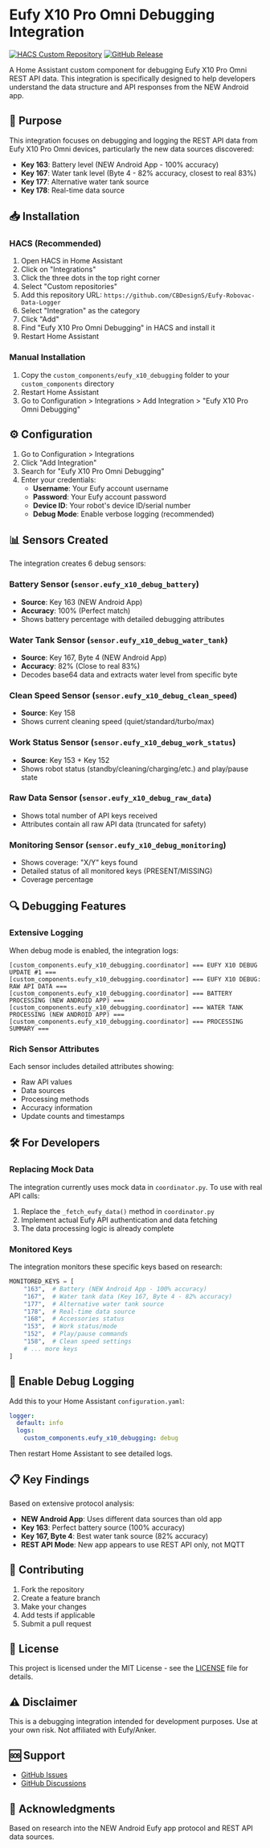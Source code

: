 # Eufy X10 Pro Omni Debugging Integration

[![HACS Custom Repository](https://img.shields.io/badge/HACS-Custom-orange.svg)](https://github.com/CBDesignS/Eufy-Robovac-Data-Logger)
[![GitHub Release](https://img.shields.io/github/release/CBDesignS/Eufy-Robovac-Data-Logger.svg)](https://github.com/CBDesignS/Eufy-Robovac-Data-Logger/releases)

A Home Assistant custom component for debugging Eufy X10 Pro Omni REST API data. This integration is specifically designed to help developers understand the data structure and API responses from the NEW Android app.

## 🎯 Purpose

This integration focuses on debugging and logging the REST API data from Eufy X10 Pro Omni devices, particularly the new data sources discovered:

- **Key 163**: Battery level (NEW Android App - 100% accuracy)
- **Key 167**: Water tank level (Byte 4 - 82% accuracy, closest to real 83%)
- **Key 177**: Alternative water tank source
- **Key 178**: Real-time data source

## 📥 Installation

### HACS (Recommended)

1. Open HACS in Home Assistant
2. Click on "Integrations"
3. Click the three dots in the top right corner
4. Select "Custom repositories"
5. Add this repository URL: `https://github.com/CBDesignS/Eufy-Robovac-Data-Logger`
6. Select "Integration" as the category
7. Click "Add"
8. Find "Eufy X10 Pro Omni Debugging" in HACS and install it
9. Restart Home Assistant

### Manual Installation

1. Copy the `custom_components/eufy_x10_debugging` folder to your `custom_components` directory
2. Restart Home Assistant
3. Go to Configuration > Integrations > Add Integration > "Eufy X10 Pro Omni Debugging"

## ⚙️ Configuration

1. Go to Configuration > Integrations
2. Click "Add Integration"
3. Search for "Eufy X10 Pro Omni Debugging"
4. Enter your credentials:
   - **Username**: Your Eufy account username
   - **Password**: Your Eufy account password
   - **Device ID**: Your robot's device ID/serial number
   - **Debug Mode**: Enable verbose logging (recommended)

## 📊 Sensors Created

The integration creates 6 debug sensors:

### Battery Sensor (`sensor.eufy_x10_debug_battery`)
- **Source**: Key 163 (NEW Android App)
- **Accuracy**: 100% (Perfect match)
- Shows battery percentage with detailed debugging attributes

### Water Tank Sensor (`sensor.eufy_x10_debug_water_tank`)
- **Source**: Key 167, Byte 4 (NEW Android App)  
- **Accuracy**: 82% (Close to real 83%)
- Decodes base64 data and extracts water level from specific byte

### Clean Speed Sensor (`sensor.eufy_x10_debug_clean_speed`)
- **Source**: Key 158
- Shows current cleaning speed (quiet/standard/turbo/max)

### Work Status Sensor (`sensor.eufy_x10_debug_work_status`)
- **Source**: Key 153 + Key 152
- Shows robot status (standby/cleaning/charging/etc.) and play/pause state

### Raw Data Sensor (`sensor.eufy_x10_debug_raw_data`)
- Shows total number of API keys received
- Attributes contain all raw API data (truncated for safety)

### Monitoring Sensor (`sensor.eufy_x10_debug_monitoring`)
- Shows coverage: "X/Y" keys found
- Detailed status of all monitored keys (PRESENT/MISSING)
- Coverage percentage

## 🔍 Debugging Features

### Extensive Logging
When debug mode is enabled, the integration logs:

```
[custom_components.eufy_x10_debugging.coordinator] === EUFY X10 DEBUG UPDATE #1 ===
[custom_components.eufy_x10_debugging.coordinator] === EUFY X10 DEBUG: RAW API DATA ===
[custom_components.eufy_x10_debugging.coordinator] === BATTERY PROCESSING (NEW ANDROID APP) ===
[custom_components.eufy_x10_debugging.coordinator] === WATER TANK PROCESSING (NEW ANDROID APP) ===
[custom_components.eufy_x10_debugging.coordinator] === PROCESSING SUMMARY ===
```

### Rich Sensor Attributes
Each sensor includes detailed attributes showing:
- Raw API values
- Data sources
- Processing methods
- Accuracy information
- Update counts and timestamps

## 🛠️ For Developers

### Replacing Mock Data

The integration currently uses mock data in `coordinator.py`. To use with real API calls:

1. Replace the `_fetch_eufy_data()` method in `coordinator.py`
2. Implement actual Eufy API authentication and data fetching
3. The data processing logic is already complete

### Monitored Keys

The integration monitors these specific keys based on research:

```python
MONITORED_KEYS = [
    "163",  # Battery (NEW Android App - 100% accuracy)
    "167",  # Water tank data (Key 167, Byte 4 - 82% accuracy)  
    "177",  # Alternative water tank source
    "178",  # Real-time data source
    "168",  # Accessories status
    "153",  # Work status/mode
    "152",  # Play/pause commands
    "158",  # Clean speed settings
    # ... more keys
]
```

## 🐛 Enable Debug Logging

Add this to your Home Assistant `configuration.yaml`:

```yaml
logger:
  default: info
  logs:
    custom_components.eufy_x10_debugging: debug
```

Then restart Home Assistant to see detailed logs.

## 📋 Key Findings

Based on extensive protocol analysis:

- **NEW Android App**: Uses different data sources than old app
- **Key 163**: Perfect battery source (100% accuracy)
- **Key 167, Byte 4**: Best water tank source (82% accuracy)
- **REST API Mode**: New app appears to use REST API only, not MQTT

## 🤝 Contributing

1. Fork the repository
2. Create a feature branch
3. Make your changes
4. Add tests if applicable
5. Submit a pull request

## 📜 License

This project is licensed under the MIT License - see the [LICENSE](LICENSE) file for details.

## ⚠️ Disclaimer

This is a debugging integration intended for development purposes. Use at your own risk. Not affiliated with Eufy/Anker.

## 🆘 Support

- [GitHub Issues](https://github.com/CBDesignS/Eufy-Robovac-Data-Logger/issues)
- [GitHub Discussions](https://github.com/CBDesignS/Eufy-Robovac-Data-Logger/discussions)

## 🙏 Acknowledgments

Based on research into the NEW Android Eufy app protocol and REST API data sources.